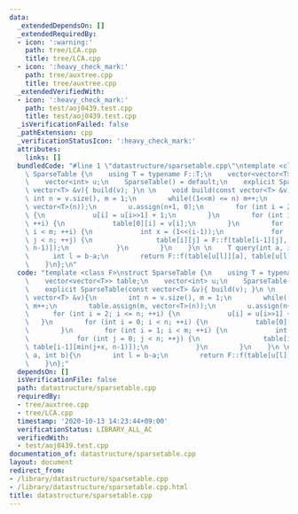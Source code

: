 ```yaml
---
data:
  _extendedDependsOn: []
  _extendedRequiredBy:
  - icon: ':warning:'
    path: tree/LCA.cpp
    title: tree/LCA.cpp
  - icon: ':heavy_check_mark:'
    path: tree/auxtree.cpp
    title: tree/auxtree.cpp
  _extendedVerifiedWith:
  - icon: ':heavy_check_mark:'
    path: test/aoj0439.test.cpp
    title: test/aoj0439.test.cpp
  _isVerificationFailed: false
  _pathExtension: cpp
  _verificationStatusIcon: ':heavy_check_mark:'
  attributes:
    links: []
  bundledCode: "#line 1 \"datastructure/sparsetable.cpp\"\ntemplate <class F>\nstruct\
    \ SparseTable {\n    using T = typename F::T;\n    vector<vector<T>> table;\n\
    \    vector<int> u;\n    SparseTable() = default;\n    explicit SparseTable(const\
    \ vector<T> &v){ build(v); }\n \n    void build(const vector<T> &v){\n       \
    \ int n = v.size(), m = 1;\n        while((1<<m) <= n) m++;\n        table.assign(m,\
    \ vector<T>(n));\n        u.assign(n+1, 0);\n        for (int i = 2; i <= n; ++i)\
    \ {\n            u[i] = u[i>>1] + 1;\n        }\n        for (int i = 0; i < n;\
    \ ++i) {\n            table[0][i] = v[i];\n        }\n        for (int i = 1;\
    \ i < m; ++i) {\n            int x = (1<<(i-1));\n            for (int j = 0;\
    \ j < n; ++j) {\n                table[i][j] = F::f(table[i-1][j], table[i-1][min(j+x,\
    \ n-1)]);\n            }\n        }\n    }\n \n    T query(int a, int b){\n  \
    \      int l = b-a;\n        return F::f(table[u[l]][a], table[u[l]][b-(1<<u[l])]);\n\
    \    }\n};\n"
  code: "template <class F>\nstruct SparseTable {\n    using T = typename F::T;\n\
    \    vector<vector<T>> table;\n    vector<int> u;\n    SparseTable() = default;\n\
    \    explicit SparseTable(const vector<T> &v){ build(v); }\n \n    void build(const\
    \ vector<T> &v){\n        int n = v.size(), m = 1;\n        while((1<<m) <= n)\
    \ m++;\n        table.assign(m, vector<T>(n));\n        u.assign(n+1, 0);\n  \
    \      for (int i = 2; i <= n; ++i) {\n            u[i] = u[i>>1] + 1;\n     \
    \   }\n        for (int i = 0; i < n; ++i) {\n            table[0][i] = v[i];\n\
    \        }\n        for (int i = 1; i < m; ++i) {\n            int x = (1<<(i-1));\n\
    \            for (int j = 0; j < n; ++j) {\n                table[i][j] = F::f(table[i-1][j],\
    \ table[i-1][min(j+x, n-1)]);\n            }\n        }\n    }\n \n    T query(int\
    \ a, int b){\n        int l = b-a;\n        return F::f(table[u[l]][a], table[u[l]][b-(1<<u[l])]);\n\
    \    }\n};"
  dependsOn: []
  isVerificationFile: false
  path: datastructure/sparsetable.cpp
  requiredBy:
  - tree/auxtree.cpp
  - tree/LCA.cpp
  timestamp: '2020-10-13 14:23:44+09:00'
  verificationStatus: LIBRARY_ALL_AC
  verifiedWith:
  - test/aoj0439.test.cpp
documentation_of: datastructure/sparsetable.cpp
layout: document
redirect_from:
- /library/datastructure/sparsetable.cpp
- /library/datastructure/sparsetable.cpp.html
title: datastructure/sparsetable.cpp
---
```

